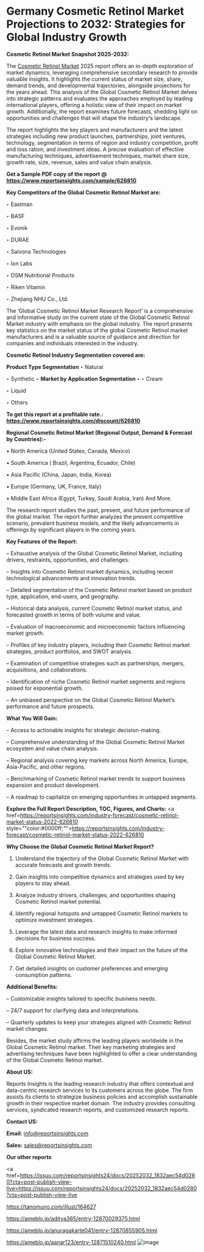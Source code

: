 # Germany Cosmetic Retinol Market Projections to 2032: Strategies for Global Industry Growth

<strong>Cosmetic Retinol Market Snapshot 2025-2032:</strong>

The <a href=https://www.reportsinsights.com/sample/626810>Cosmetic Retinol Market</a> 2025 report offers an in-depth exploration of market dynamics, leveraging comprehensive secondary research to provide valuable insights. It highlights the current status of market size, share, demand trends, and developmental trajectories, alongside projections for the years ahead. This analysis of the Global Cosmetic Retinol Market delves into strategic patterns and evaluates the approaches employed by leading international players, offering a holistic view of their impact on market growth. Additionally, the report examines future forecasts, shedding light on opportunities and challenges that will shape the industry's landscape.

The report highlights the key players and manufacturers and the latest strategies including new product launches, partnerships, joint ventures, technology, segmentation in terms of region and industry competition, profit and loss ration, and investment ideas. A precise evaluation of effective manufacturing techniques, advertisement techniques, market share size, growth rate, size, revenue, sales and value chain analysis.

<strong>Get a Sample PDF copy of the report @ <a href=https://www.reportsinsights.com/sample/626810 style=color:#0000ff;>https://www.reportsinsights.com/sample/626810</a></strong>

<strong>Key Competitors of the Global Cosmetic Retinol Market are:</strong>

‣ Eastman

‣ BASF

‣ Evonik

‣ DURAE

‣ Salvona Technologies

‣ Ion Labs

‣ DSM Nutritional Products

‣ Riken Vitamin

‣ Zhejiang NHU Co., Ltd.

The ‘Global Cosmetic Retinol Market Research Report’ is a comprehensive and informative study on the current state of the Global Cosmetic Retinol Market industry with emphasis on the global industry. The report presents key statistics on the market status of the global Cosmetic Retinol market manufacturers and is a valuable source of guidance and direction for companies and individuals interested in the industry.

<strong>Cosmetic Retinol Industry Segmentation covered are:</strong>

<strong>Product Type Segmentation</strong>
‣
Natural

‣ Synthetic
‣ 
<strong>Market by Application Segmentation</strong>
‣
‣  Cream

‣ Liquid

‣ Others

<strong>To get this report at a profitable rate.: <a href=https://www.reportsinsights.com/discount/626810 style=color:#0000ff;>https://www.reportsinsights.com/discount/626810</a></strong>

<strong>Regional Cosmetic Retinol Market (Regional Output, Demand &amp; Forecast by Countries):-</strong>

• North America (United States, Canada, Mexico)

• South America ( Brazil, Argentina, Ecuador, Chile)

• Asia Pacific (China, Japan, India, Korea)

• Europe (Germany, UK, France, Italy)

• Middle East Africa (Egypt, Turkey, Saudi Arabia, Iran) And More.

The research report studies the past, present, and future performance of the global market. The report further analyzes the present competitive scenario, prevalent business models, and the likely advancements in offerings by significant players in the coming years.

<strong>Key Features of the Report:</strong>

– Exhaustive analysis of the Global Cosmetic Retinol Market, including drivers, restraints, opportunities, and challenges.

– Insights into Cosmetic Retinol market dynamics, including recent technological advancements and innovation trends.

– Detailed segmentation of the Cosmetic Retinol market based on product type, application, end-users, and geography.

– Historical data analysis, current Cosmetic Retinol market status, and forecasted growth in terms of both volume and value.

– Evaluation of macroeconomic and microeconomic factors influencing market growth.

– Profiles of key industry players, including their Cosmetic Retinol market strategies, product portfolios, and SWOT analysis.

– Examination of competitive strategies such as partnerships, mergers, acquisitions, and collaborations.

– Identification of niche Cosmetic Retinol market segments and regions poised for exponential growth.

– An unbiased perspective on the Global Cosmetic Retinol Market’s performance and future prospects.

<strong>What You Will Gain:</strong>

– Access to actionable insights for strategic decision-making.

– Comprehensive understanding of the Global Cosmetic Retinol Market ecosystem and value chain analysis.

– Regional analysis covering key markets across North America, Europe, Asia-Pacific, and other regions.

– Benchmarking of Cosmetic Retinol market trends to support business expansion and product development.

– A roadmap to capitalize on emerging opportunities in untapped segments.

<strong>Explore the Full Report Description, TOC, Figures, and Charts:</strong>
<a href=https://reportsinsights.com/industry-forecast/cosmetic-retinol-market-status-2022-626810 style=""color:#0000ff;"">https://reportsinsights.com/industry-forecast/cosmetic-retinol-market-status-2022-626810</a>

<strong>Why Choose the Global Cosmetic Retinol Market Report?</strong>

1. Understand the trajectory of the Global Cosmetic Retinol Market with accurate forecasts and growth trends.

2. Gain insights into competitive dynamics and strategies used by key players to stay ahead.

3. Analyze industry drivers, challenges, and opportunities shaping Cosmetic Retinol market potential.

4. Identify regional hotspots and untapped Cosmetic Retinol markets to optimize investment strategies.

5. Leverage the latest data and research insights to make informed decisions for business success.

6. Explore innovative technologies and their impact on the future of the Global Cosmetic Retinol Market.

7. Get detailed insights on customer preferences and emerging consumption patterns.

<strong>Additional Benefits:</strong>

– Customizable insights tailored to specific business needs.

– 24/7 support for clarifying data and interpretations.

– Quarterly updates to keep your strategies aligned with Cosmetic Retinol market changes.

Besides, the market study affirms the leading players worldwide in the Global Cosmetic Retinol market. Their key marketing strategies and advertising techniques have been highlighted to offer a clear understanding of the Global Cosmetic Retinol market.

<strong><strong>About US</strong>:</strong>

Reports Insights is the leading research industry that offers contextual and data-centric research services to its customers across the globe. The firm assists its clients to strategize business policies and accomplish sustainable growth in their respective market domain. The industry provides consulting services, syndicated research reports, and customized research reports.

<strong>Contact US:</strong>

<p class=><b>Email:</b> <a href=mailto:info@reportsinsights.com>info@reportsinsights.com</a></p>
<p class=><b>Sales:</b> <a href=mailto:sales@reportsinsights.com>sales@reportsinsights.com</a></p>

<strong>Our other reports</strong>

<a href=https://issuu.com/reportsinsights24/docs/20252032_1832aec54d0280?cta=post-publish-view-live>https://issuu.com/reportsinsights24/docs/20252032_1832aec54d0280?cta=post-publish-view-live</a>

<a href=https://tanomuno.com/illust/164627>https://tanomuno.com/illust/164627</a>

<a href=https://ameblo.jp/aditya365/entry-12870029375.html>https://ameblo.jp/aditya365/entry-12870029375.html</a>

<a href=https://ameblo.jp/anuragakarte041/entry-12870855905.html>https://ameblo.jp/anuragakarte041/entry-12870855905.html</a>

<a href=https://ameblo.jp/aanar123/entry-12871510240.html>https://ameblo.jp/aanar123/entry-12871510240.html</a>
![image](https://github.com/user-attachments/assets/1a842ac9-c85b-4eb1-828f-600d3ae3fb75)
